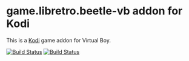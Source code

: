 # game.libretro.beetle-vb addon for Kodi

This is a [Kodi](http://kodi.tv) game addon for Virtual Boy.

[![Build Status](https://travis-ci.org/kodi-game/game.libretro.beetle-vb?branch=master)](https://travis-ci.org/kodi-game/game.libretro.beetle-vb)
[![Build Status](https://ci.appveyor.com/api/projects/status/github/kodi-game/game.libretro.beetle-vb?svg=true)](https://ci.appveyor.com/project/kodi-game/game-libretro-beetle-vb)
